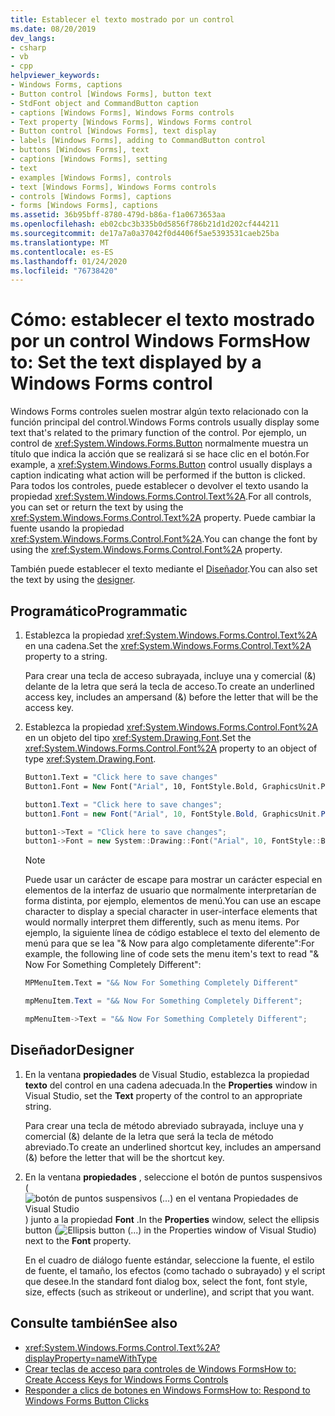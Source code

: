 ```yaml
---
title: Establecer el texto mostrado por un control
ms.date: 08/20/2019
dev_langs:
- csharp
- vb
- cpp
helpviewer_keywords:
- Windows Forms, captions
- Button control [Windows Forms], button text
- StdFont object and CommandButton caption
- captions [Windows Forms], Windows Forms controls
- Text property [Windows Forms], Windows Forms control
- Button control [Windows Forms], text display
- labels [Windows Forms], adding to CommandButton control
- buttons [Windows Forms], text
- captions [Windows Forms], setting
- text
- examples [Windows Forms], controls
- text [Windows Forms], Windows Forms controls
- controls [Windows Forms], captions
- forms [Windows Forms], captions
ms.assetid: 36b95bff-8780-479d-b86a-f1a0673653aa
ms.openlocfilehash: eb02cbc3b335b0d5856f786b21d1d202cf444211
ms.sourcegitcommit: de17a7a0a37042f0d4406f5ae5393531caeb25ba
ms.translationtype: MT
ms.contentlocale: es-ES
ms.lasthandoff: 01/24/2020
ms.locfileid: "76738420"
---
```

# <a name="how-to-set-the-text-displayed-by-a-windows-forms-control"></a><span data-ttu-id="53f08-102">Cómo: establecer el texto mostrado por un control Windows Forms</span><span class="sxs-lookup"><span data-stu-id="53f08-102">How to: Set the text displayed by a Windows Forms control</span></span>

<span data-ttu-id="53f08-103">Windows Forms controles suelen mostrar algún texto relacionado con la función principal del control.</span><span class="sxs-lookup"><span data-stu-id="53f08-103">Windows Forms controls usually display some text that's related to the primary function of the control.</span></span> <span data-ttu-id="53f08-104">Por ejemplo, un control de <xref:System.Windows.Forms.Button> normalmente muestra un título que indica la acción que se realizará si se hace clic en el botón.</span><span class="sxs-lookup"><span data-stu-id="53f08-104">For example, a <xref:System.Windows.Forms.Button> control usually displays a caption indicating what action will be performed if the button is clicked.</span></span> <span data-ttu-id="53f08-105">Para todos los controles, puede establecer o devolver el texto usando la propiedad <xref:System.Windows.Forms.Control.Text%2A>.</span><span class="sxs-lookup"><span data-stu-id="53f08-105">For all controls, you can set or return the text by using the <xref:System.Windows.Forms.Control.Text%2A> property.</span></span> <span data-ttu-id="53f08-106">Puede cambiar la fuente usando la propiedad <xref:System.Windows.Forms.Control.Font%2A>.</span><span class="sxs-lookup"><span data-stu-id="53f08-106">You can change the font by using the <xref:System.Windows.Forms.Control.Font%2A> property.</span></span>

<span data-ttu-id="53f08-107">También puede establecer el texto mediante el [Diseñador](#designer).</span><span class="sxs-lookup"><span data-stu-id="53f08-107">You can also set the text by using the [designer](#designer).</span></span>

## <a name="programmatic"></a><span data-ttu-id="53f08-108">Programático</span><span class="sxs-lookup"><span data-stu-id="53f08-108">Programmatic</span></span>

1. <span data-ttu-id="53f08-109">Establezca la propiedad <xref:System.Windows.Forms.Control.Text%2A> en una cadena.</span><span class="sxs-lookup"><span data-stu-id="53f08-109">Set the <xref:System.Windows.Forms.Control.Text%2A> property to a string.</span></span>

   <span data-ttu-id="53f08-110">Para crear una tecla de acceso subrayada, incluye una y comercial (&) delante de la letra que será la tecla de acceso.</span><span class="sxs-lookup"><span data-stu-id="53f08-110">To create an underlined access key, includes an ampersand (&) before the letter that will be the access key.</span></span>

2. <span data-ttu-id="53f08-111">Establezca la propiedad <xref:System.Windows.Forms.Control.Font%2A> en un objeto del tipo <xref:System.Drawing.Font>.</span><span class="sxs-lookup"><span data-stu-id="53f08-111">Set the <xref:System.Windows.Forms.Control.Font%2A> property to an object of type <xref:System.Drawing.Font>.</span></span>

    ```vb
    Button1.Text = "Click here to save changes"
    Button1.Font = New Font("Arial", 10, FontStyle.Bold, GraphicsUnit.Point)
    ```

    ```csharp
    button1.Text = "Click here to save changes";
    button1.Font = new Font("Arial", 10, FontStyle.Bold, GraphicsUnit.Point);
    ```

    ```cpp
    button1->Text = "Click here to save changes";
    button1->Font = new System::Drawing::Font("Arial", 10, FontStyle::Bold, GraphicsUnit::Point);
    ```

    > [!NOTE]
    > <span data-ttu-id="53f08-112">Puede usar un carácter de escape para mostrar un carácter especial en elementos de la interfaz de usuario que normalmente interpretarían de forma distinta, por ejemplo, elementos de menú.</span><span class="sxs-lookup"><span data-stu-id="53f08-112">You can use an escape character to display a special character in user-interface elements that would normally interpret them differently, such as menu items.</span></span> <span data-ttu-id="53f08-113">Por ejemplo, la siguiente línea de código establece el texto del elemento de menú para que se lea "& Now para algo completamente diferente":</span><span class="sxs-lookup"><span data-stu-id="53f08-113">For example, the following line of code sets the menu item's text to read "& Now For Something Completely Different":</span></span>

    ```vb
    MPMenuItem.Text = "&& Now For Something Completely Different"
    ```

    ```csharp
    mpMenuItem.Text = "&& Now For Something Completely Different";
    ```

    ```cpp
    mpMenuItem->Text = "&& Now For Something Completely Different";
    ```

## <a name="designer"></a><span data-ttu-id="53f08-114">Diseñador</span><span class="sxs-lookup"><span data-stu-id="53f08-114">Designer</span></span>

1. <span data-ttu-id="53f08-115">En la ventana **propiedades** de Visual Studio, establezca la propiedad **texto** del control en una cadena adecuada.</span><span class="sxs-lookup"><span data-stu-id="53f08-115">In the **Properties** window in Visual Studio, set the **Text** property of the control to an appropriate string.</span></span>

   <span data-ttu-id="53f08-116">Para crear una tecla de método abreviado subrayada, incluye una y comercial (&) delante de la letra que será la tecla de método abreviado.</span><span class="sxs-lookup"><span data-stu-id="53f08-116">To create an underlined shortcut key, includes an ampersand (&) before the letter that will be the shortcut key.</span></span>

2. <span data-ttu-id="53f08-117">En la ventana **propiedades** , seleccione el botón de puntos suspensivos (![botón de puntos suspensivos (...) en el ventana Propiedades de Visual Studio](./media/visual-studio-ellipsis-button.png)) junto a la propiedad **Font** .</span><span class="sxs-lookup"><span data-stu-id="53f08-117">In the **Properties** window, select the ellipsis button (![Ellipsis button (...) in the Properties window of Visual Studio](./media/visual-studio-ellipsis-button.png)) next to the **Font** property.</span></span>

   <span data-ttu-id="53f08-118">En el cuadro de diálogo fuente estándar, seleccione la fuente, el estilo de fuente, el tamaño, los efectos (como tachado o subrayado) y el script que desee.</span><span class="sxs-lookup"><span data-stu-id="53f08-118">In the standard font dialog box, select the font, font style, size, effects (such as strikeout or underline), and script that you want.</span></span>

## <a name="see-also"></a><span data-ttu-id="53f08-119">Consulte también</span><span class="sxs-lookup"><span data-stu-id="53f08-119">See also</span></span>

- <xref:System.Windows.Forms.Control.Text%2A?displayProperty=nameWithType>
- [<span data-ttu-id="53f08-120">Crear teclas de acceso para controles de Windows Forms</span><span class="sxs-lookup"><span data-stu-id="53f08-120">How to: Create Access Keys for Windows Forms Controls</span></span>](how-to-create-access-keys-for-windows-forms-controls.md)
- [<span data-ttu-id="53f08-121">Responder a clics de botones en Windows Forms</span><span class="sxs-lookup"><span data-stu-id="53f08-121">How to: Respond to Windows Forms Button Clicks</span></span>](how-to-respond-to-windows-forms-button-clicks.md)
